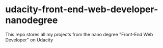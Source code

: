 # udacity-front-end-web-developer-nanodegree
This repo stores all my projects from the nano degree "Front-End Web Developer" on Udacity
